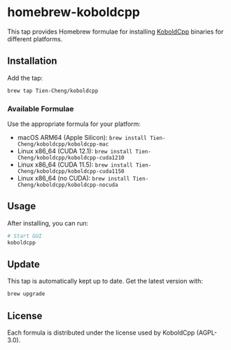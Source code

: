 # homebrew-koboldcpp

This tap provides Homebrew formulae for installing [KoboldCpp](https://github.com/LostRuins/koboldcpp) binaries for different platforms.

## Installation

Add the tap:

```sh
brew tap Tien-Cheng/koboldcpp
```

### Available Formulae
Use the appropriate formula for your platform:
- macOS ARM64 (Apple Silicon): `brew install Tien-Cheng/koboldcpp/koboldcpp-mac`
- Linux x86_64 (CUDA 12.1): `brew install Tien-Cheng/koboldcpp/koboldcpp-cuda1210`
- Linux x86_64 (CUDA 11.5): `brew install Tien-Cheng/koboldcpp/koboldcpp-cuda1150`
- Linux x86_64 (no CUDA): `brew install Tien-Cheng/koboldcpp/koboldcpp-nocuda`

## Usage
After installing, you can run:
```sh
# Start GUI
koboldcpp
```

## Update
This tap is automatically kept up to date.
Get the latest version with:
```sh
brew upgrade
```

## License 
Each formula is distributed under the license used by KoboldCpp (AGPL-3.0).